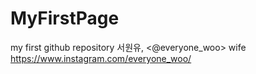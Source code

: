 # MyFirstPage
my first github repository
서원유, <@everyone_woo> wife
https://www.instagram.com/everyone_woo/
